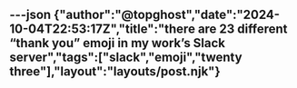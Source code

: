 ---json
{"author":"@topghost","date":"2024-10-04T22:53:17Z","title":"there are 23 different &#x201C;thank you&#x201D; emoji in my work&#x2019;s Slack server","tags":["slack","emoji","twenty three"],"layout":"layouts/post.njk"}
---

